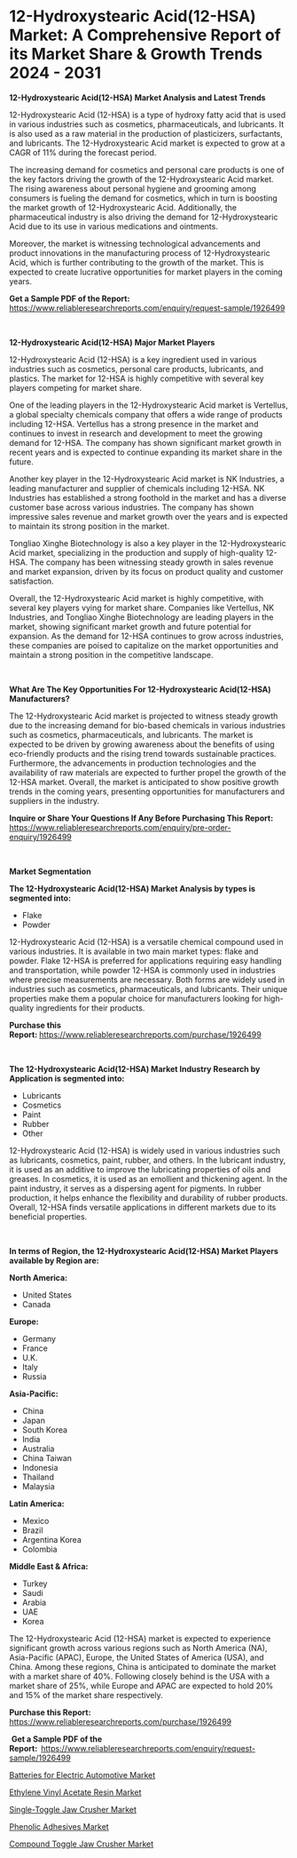<p><h1>12-Hydroxystearic Acid(12-HSA) Market: A Comprehensive Report of its Market Share & Growth Trends 2024 - 2031</h1></p><p><strong>12-Hydroxystearic Acid(12-HSA) Market Analysis and Latest Trends</strong></p>
<p><p>12-Hydroxystearic Acid (12-HSA) is a type of hydroxy fatty acid that is used in various industries such as cosmetics, pharmaceuticals, and lubricants. It is also used as a raw material in the production of plasticizers, surfactants, and lubricants. The 12-Hydroxystearic Acid market is expected to grow at a CAGR of 11% during the forecast period.</p><p>The increasing demand for cosmetics and personal care products is one of the key factors driving the growth of the 12-Hydroxystearic Acid market. The rising awareness about personal hygiene and grooming among consumers is fueling the demand for cosmetics, which in turn is boosting the market growth of 12-Hydroxystearic Acid. Additionally, the pharmaceutical industry is also driving the demand for 12-Hydroxystearic Acid due to its use in various medications and ointments.</p><p>Moreover, the market is witnessing technological advancements and product innovations in the manufacturing process of 12-Hydroxystearic Acid, which is further contributing to the growth of the market. This is expected to create lucrative opportunities for market players in the coming years.</p></p>
<p><strong>Get a Sample PDF of the Report:&nbsp;</strong> <a href="https://www.reliableresearchreports.com/enquiry/request-sample/1926499">https://www.reliableresearchreports.com/enquiry/request-sample/1926499</a></p>
<p>&nbsp;</p>
<p><strong>12-Hydroxystearic Acid(12-HSA) Major Market Players</strong></p>
<p><p>12-Hydroxystearic Acid (12-HSA) is a key ingredient used in various industries such as cosmetics, personal care products, lubricants, and plastics. The market for 12-HSA is highly competitive with several key players competing for market share.</p><p>One of the leading players in the 12-Hydroxystearic Acid market is Vertellus, a global specialty chemicals company that offers a wide range of products including 12-HSA. Vertellus has a strong presence in the market and continues to invest in research and development to meet the growing demand for 12-HSA. The company has shown significant market growth in recent years and is expected to continue expanding its market share in the future.</p><p>Another key player in the 12-Hydroxystearic Acid market is NK Industries, a leading manufacturer and supplier of chemicals including 12-HSA. NK Industries has established a strong foothold in the market and has a diverse customer base across various industries. The company has shown impressive sales revenue and market growth over the years and is expected to maintain its strong position in the market.</p><p>Tongliao Xinghe Biotechnology is also a key player in the 12-Hydroxystearic Acid market, specializing in the production and supply of high-quality 12-HSA. The company has been witnessing steady growth in sales revenue and market expansion, driven by its focus on product quality and customer satisfaction.</p><p>Overall, the 12-Hydroxystearic Acid market is highly competitive, with several key players vying for market share. Companies like Vertellus, NK Industries, and Tongliao Xinghe Biotechnology are leading players in the market, showing significant market growth and future potential for expansion. As the demand for 12-HSA continues to grow across industries, these companies are poised to capitalize on the market opportunities and maintain a strong position in the competitive landscape.</p></p>
<p>&nbsp;</p>
<p><strong>What Are The Key Opportunities For 12-Hydroxystearic Acid(12-HSA) Manufacturers?</strong></p>
<p><p>The 12-Hydroxystearic Acid market is projected to witness steady growth due to the increasing demand for bio-based chemicals in various industries such as cosmetics, pharmaceuticals, and lubricants. The market is expected to be driven by growing awareness about the benefits of using eco-friendly products and the rising trend towards sustainable practices. Furthermore, the advancements in production technologies and the availability of raw materials are expected to further propel the growth of the 12-HSA market. Overall, the market is anticipated to show positive growth trends in the coming years, presenting opportunities for manufacturers and suppliers in the industry.</p></p>
<p><strong>Inquire or Share Your Questions If Any Before Purchasing This Report:</strong> <a href="https://www.reliableresearchreports.com/enquiry/pre-order-enquiry/1926499">https://www.reliableresearchreports.com/enquiry/pre-order-enquiry/1926499</a></p>
<p>&nbsp;</p>
<p><strong>Market Segmentation</strong></p>
<p><strong>The 12-Hydroxystearic Acid(12-HSA) Market Analysis by types is segmented into:</strong></p>
<p><ul><li>Flake</li><li>Powder</li></ul></p>
<p><p>12-Hydroxystearic Acid (12-HSA) is a versatile chemical compound used in various industries. It is available in two main market types: flake and powder. Flake 12-HSA is preferred for applications requiring easy handling and transportation, while powder 12-HSA is commonly used in industries where precise measurements are necessary. Both forms are widely used in industries such as cosmetics, pharmaceuticals, and lubricants. Their unique properties make them a popular choice for manufacturers looking for high-quality ingredients for their products.</p></p>
<p><strong>Purchase this Report:&nbsp;</strong><a href="https://www.reliableresearchreports.com/purchase/1926499">https://www.reliableresearchreports.com/purchase/1926499</a></p>
<p>&nbsp;</p>
<p><strong>The 12-Hydroxystearic Acid(12-HSA) Market Industry Research by Application is segmented into:</strong></p>
<p><ul><li>Lubricants</li><li>Cosmetics</li><li>Paint</li><li>Rubber</li><li>Other</li></ul></p>
<p><p>12-Hydroxystearic Acid (12-HSA) is widely used in various industries such as lubricants, cosmetics, paint, rubber, and others. In the lubricant industry, it is used as an additive to improve the lubricating properties of oils and greases. In cosmetics, it is used as an emollient and thickening agent. In the paint industry, it serves as a dispersing agent for pigments. In rubber production, it helps enhance the flexibility and durability of rubber products. Overall, 12-HSA finds versatile applications in different markets due to its beneficial properties.</p></p>
<p>&nbsp;</p>
<p><strong>In terms of Region, the 12-Hydroxystearic Acid(12-HSA) Market Players available by Region are:</strong></p>
<p>
    <p> <strong> North America: </strong>
        <ul>
            <li>United States</li>
            <li>Canada</li>
        </ul>
        </p> 
    <p> <strong> Europe: </strong>
        <ul>
            <li>Germany</li>
            <li>France</li>
            <li>U.K.</li>
            <li>Italy</li>
            <li>Russia</li>
        </ul>
        </p> 
    <p> <strong> Asia-Pacific: </strong>
        <ul>
            <li>China</li>
            <li>Japan</li>
            <li>South Korea</li>
            <li>India</li>
            <li>Australia</li>
            <li>China Taiwan</li>
            <li>Indonesia</li>
            <li>Thailand</li>
            <li>Malaysia</li>
        </ul>
        </p> 
    <p> <strong> Latin America: </strong>
        <ul>
            <li>Mexico</li>
            <li>Brazil</li>
            <li>Argentina Korea</li>
            <li>Colombia</li>
        </ul>
        </p> 
    <p> <strong> Middle East & Africa: </strong>
        <ul>
            <li>Turkey</li>
            <li>Saudi</li>
            <li>Arabia</li>
            <li>UAE</li>
            <li>Korea</li>
        </ul>
    </p>
    </p>
<p><p>The 12-Hydroxystearic Acid (12-HSA) market is expected to experience significant growth across various regions such as North America (NA), Asia-Pacific (APAC), Europe, the United States of America (USA), and China. Among these regions, China is anticipated to dominate the market with a market share of 40%. Following closely behind is the USA with a market share of 25%, while Europe and APAC are expected to hold 20% and 15% of the market share respectively.</p></p>
<p><strong>Purchase this Report: </strong><a href="https://www.reliableresearchreports.com/purchase/1926499">https://www.reliableresearchreports.com/purchase/1926499</a></p>
<p>&nbsp;<strong>Get a Sample PDF of the Report:&nbsp;&nbsp;</strong><a href="https://www.reliableresearchreports.com/enquiry/request-sample/1926499">https://www.reliableresearchreports.com/enquiry/request-sample/1926499</a></p>
<p><strong></strong></p>
<p><p><a href="https://issuu.com/reportprime-2/docs/batteries-for-electric-automotive-market-size-2030">Batteries for Electric Automotive Market</a></p><p><a href="https://view.publitas.com/reportprime-1/insights-into-ethylene-vinyl-acetate-resin-market-size-analysing-market-share-trends-and-growth-from-2024-to-2031/">Ethylene Vinyl Acetate Resin Market</a></p><p><a href="https://woozy-pyroraptor-a1f.notion.site/Insights-into-Single-Toggle-Jaw-Crusher-Market-Size-Analysing-Market-Share-Trends-and-Growth-from-0bfaeb4f2099465ca4ddd2bf9c27ccb5">Single-Toggle Jaw Crusher Market</a></p><p><a href="https://view.publitas.com/reportprime-1/phenolic-adhesives-market-offer-valuable-insights-into-market-size-market-share-market-trends-and-projections-spanning-from-2024-to-2031/">Phenolic Adhesives Market</a></p><p><a href="https://rainy-horn-d69.notion.site/Compound-Toggle-Jaw-Crusher-Market-Growth-Market-Trends-COVID-19-Impact-and-Forecasts-for-period--f2bf8711573746e5a668975ab40da8dd">Compound Toggle Jaw Crusher Market</a></p></p>